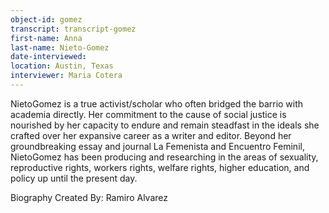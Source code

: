```yaml
---
object-id: gomez  
transcript: transcript-gomez  
first-name: Anna
last-name: Nieto-Gomez
date-interviewed: 
location: Austin, Texas
interviewer: Maria Cotera
---
```

NietoGomez is a true activist/scholar who often bridged the barrio with academia directly. Her commitment to the cause of social justice is nourished by her capacity to endure and remain steadfast in the ideals she crafted over her expansive career as a writer and editor. Beyond her groundbreaking essay and journal La Femenista and Encuentro Feminil, NietoGomez has been producing and researching in the areas of sexuality, reproductive rights, workers rights, welfare rights, higher education, and policy up until the present day.

Biography Created By: 
Ramiro Alvarez